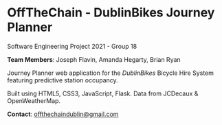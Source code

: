 # OffTheChain - DublinBikes Journey Planner
Software Engineering Project 2021 - Group 18

**Team Members**: Joseph Flavin, Amanda Hegarty, Brian Ryan

Journey Planner web application for the _DublinBikes_ Bicycle Hire System featuring predictive station occupancy.

Built using HTML5, CSS3, JavaScript, Flask.
Data from JCDecaux & OpenWeatherMap.

**Contact**: <a href="mailto:offthechaindublin@gmail.com">offthechaindublin@gmail.com</a> 
